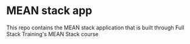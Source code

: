 # MEAN stack app

This repo contains the MEAN stack application that is built through  Full Stack Training's MEAN Stack course